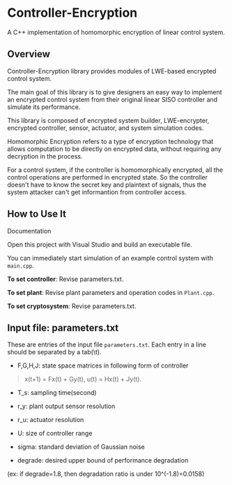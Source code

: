 # Controller-Encryption

A C++ implementation of homomorphic encryption of linear control system.

## Overview

Controller-Encryption library provides modules of LWE-based encrypted control system.

The main goal of this library is to give designers an easy way to implement an encrypted control system from their original linear SISO controller and simulate its performance.

This library is composed of encrypted system builder, LWE-encrypter, encrypted controller, sensor, actuator, and system simulation codes.

Homomorphic Encryption refers to a type of encryption technology that allows computation to be directly on encrypted data, without requiring any decryption in the process.

For a control system, if the controller is homomorphically encrypted, all the control operations are performed in encrypted state. So the controller doesn't have to know the secret key and plaintext of signals, thus the system attacker can't get informantion from controller access.

## How to Use It

Documentation

Open this project with Visual Studio and build an executable file.

You can immediately start simulation of an example control system with `main.cpp`.

**To set controller**: Revise parameters.txt.

**To set plant**: Revise plant parameters and operation codes in `Plant.cpp`.

**To set cryptosystem**: Revise parameters.txt.

## Input file: parameters.txt

 These are entries of the input file `parameters.txt`. Each entry in a line should be separated by a tab(\t).

 - F,G,H,J: state space matrices in following form of controller
 
 > x(t+1) = Fx(t) + Gy(t),
 u(t) = Hx(t) + Jy(t).
 
 - T_s: sampling time(second)
 
 - r_y: plant output sensor resolution
 
 - r_u: actuator resolution
 
 - U: size of controller range
 
 - sigma: standard deviation of Gaussian noise
 
 - degrade: desired upper bound of performance degradation
 
 (ex: if degrade=1.8, then degradation ratio is under 10^(-1.8)=0.0158)
